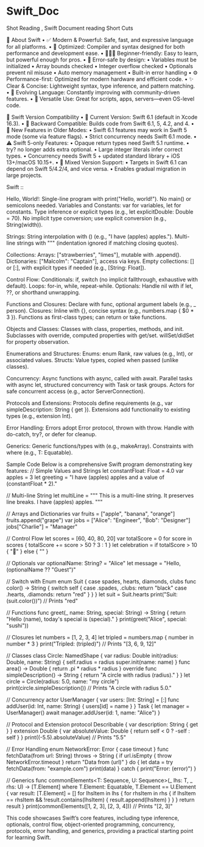 # Swift_Doc
Shot Reading , Swift Document reading Short Cuts

🔹 About Swift
	•	✅ Modern & Powerful: Safe, fast, and expressive language for all platforms.
	•	🚀 Optimized: Compiler and syntax designed for both performance and development ease.
	•	👶👨‍💻 Beginner-friendly: Easy to learn, but powerful enough for pros.
	•	🧠 Error-safe by design:
	•	Variables must be initialized
	•	Array bounds checked
	•	Integer overflow checked
	•	Optionals prevent nil misuse
	•	Auto memory management
	•	Built-in error handling
	•	⚙️ Performance-first: Optimized for modern hardware and efficient code.
	•	✨ Clear & Concise: Lightweight syntax, type inference, and pattern matching.
	•	🔁 Evolving Language: Constantly improving with community-driven features.
	•	🧩 Versatile Use: Great for scripts, apps, servers—even OS-level code.

🔹 Swift Version Compatibility
	•	📘 Current Version: Swift 6.1 (default in Xcode 16.3).
	•	🔄 Backward Compatible: Builds code from Swift 6.1, 5, 4.2, and 4.
	•	🌟 New Features in Older Modes:
	•	Swift 6.1 features may work in Swift 5 mode (some via feature flags).
	•	Strict concurrency needs Swift 6.1 mode.
	•	⚠️ Swift 5-only Features:
	•	Opaque return types need Swift 5.1 runtime.
	•	try? no longer adds extra optional.
	•	Large integer literals infer correct types.
	•	Concurrency needs Swift 5 + updated standard library + iOS 13+/macOS 10.15+.
	•	🧩 Mixed Version Support:
	•	Targets in Swift 6.1 can depend on Swift 5/4.2/4, and vice versa.
	•	Enables gradual migration in large projects.


Swift :: 

Hello, World!: Single-line program with print("Hello, world!"). No main() or semicolons needed.
Variables and Constants:
var for variables, let for constants.
Type inference or explicit types (e.g., let explicitDouble: Double = 70).
No implicit type conversion; use explicit conversion (e.g., String(width)).


Strings:
String interpolation with \() (e.g., "I have \(apples) apples.").
Multi-line strings with """ (indentation ignored if matching closing quotes).


Collections:
Arrays: ["strawberries", "limes"], mutable with .append().
Dictionaries: ["Malcolm": "Captain"], access via keys.
Empty collections: [] or [:], with explicit types if needed (e.g., [String: Float]).


Control Flow:
Conditionals: if, switch (no implicit fallthrough, exhaustive with default).
Loops: for-in, while, repeat-while.
Optionals: Handle nil with if let, ??, or shorthand unwrapping.


Functions and Closures:
Declare with func, optional argument labels (e.g., _ person).
Closures: Inline with {}, concise syntax (e.g., numbers.map { $0 * 3 }).
Functions as first-class types; can return or take functions.


Objects and Classes:
Classes with class, properties, methods, and init.
Subclasses with override, computed properties with get/set.
willSet/didSet for property observation.


Enumerations and Structures:
Enums: enum Rank, raw values (e.g., Int), or associated values.
Structs: Value types, copied when passed (unlike classes).


Concurrency:
Async functions with async, called with await.
Parallel tasks with async let, structured concurrency with Task or task groups.
Actors for safe concurrent access (e.g., actor ServerConnection).


Protocols and Extensions:
Protocols define requirements (e.g., var simpleDescription: String { get }).
Extensions add functionality to existing types (e.g., extension Int).


Error Handling:
Errors adopt Error protocol, thrown with throw.
Handle with do-catch, try?, or defer for cleanup.


Generics:
Generic functions/types with <T> (e.g., makeArray<Item>).
Constraints with where (e.g., T: Equatable).



Sample Code
Below is a comprehensive Swift program demonstrating key features:
// Simple Values and Strings
let constantFloat: Float = 4.0
var apples = 3
let greeting = "I have \(apples) apples and a value of \(constantFloat * 2)."

// Multi-line String
let multiLine = """
    This is a multi-line string.
    It preserves line breaks.
    I have \(apples) apples.
    """

// Arrays and Dictionaries
var fruits = ["apple", "banana", "orange"]
fruits.append("grape")
var jobs = ["Alice": "Engineer", "Bob": "Designer"]
jobs["Charlie"] = "Manager"

// Control Flow
let scores = [60, 40, 80, 20]
var totalScore = 0
for score in scores {
    totalScore += score > 50 ? 3 : 1
}
let celebration = if totalScore > 10 { "🎉" } else { "" }

// Optionals
var optionalName: String? = "Alice"
let message = "Hello, \(optionalName ?? "Guest")"

// Switch with Enum
enum Suit {
    case spades, hearts, diamonds, clubs
    func color() -> String {
        switch self {
        case .spades, .clubs: return "black"
        case .hearts, .diamonds: return "red"
        }
    }
}
let suit = Suit.hearts
print("Suit: \(suit.color())") // Prints "red"

// Functions
func greet(_ name: String, special: String) -> String {
    return "Hello \(name), today's special is \(special)."
}
print(greet("Alice", special: "sushi"))

// Closures
let numbers = [1, 2, 3, 4]
let tripled = numbers.map { number in number * 3 }
print("Tripled: \(tripled)") // Prints "[3, 6, 9, 12]"

// Classes
class Circle: NamedShape {
    var radius: Double
    init(radius: Double, name: String) {
        self.radius = radius
        super.init(name: name)
    }
    func area() -> Double {
        return .pi * radius * radius
    }
    override func simpleDescription() -> String {
        return "A circle with radius \(radius)."
    }
}
let circle = Circle(radius: 5.0, name: "my circle")
print(circle.simpleDescription()) // Prints "A circle with radius 5.0."

// Concurrency
actor UserManager {
    var users: [Int: String] = [:]
    func addUser(id: Int, name: String) {
        users[id] = name
    }
}
Task {
    let manager = UserManager()
    await manager.addUser(id: 1, name: "Alice")
}

// Protocol and Extension
protocol Describable {
    var description: String { get }
}
extension Double {
    var absoluteValue: Double {
        return self < 0 ? -self : self
    }
}
print((-5.5).absoluteValue) // Prints "5.5"

// Error Handling
enum NetworkError: Error {
    case timeout
}
func fetchData(from url: String) throws -> String {
    if url.isEmpty { throw NetworkError.timeout }
    return "Data from \(url)"
}
do {
    let data = try fetchData(from: "example.com")
    print(data)
} catch {
    print("Error: \(error)")
}

// Generics
func commonElements<T: Sequence, U: Sequence>(_ lhs: T, _ rhs: U) -> [T.Element]
    where T.Element: Equatable, T.Element == U.Element {
    var result: [T.Element] = []
    for lhsItem in lhs {
        for rhsItem in rhs {
            if lhsItem == rhsItem && !result.contains(lhsItem) {
                result.append(lhsItem)
            }
        }
    }
    return result
}
print(commonElements([1, 2, 3], [2, 3, 4])) // Prints "[2, 3]"

This code showcases Swift’s core features, including type inference, optionals, control flow, object-oriented programming, concurrency, protocols, error handling, and generics, providing a practical starting point for learning Swift.

